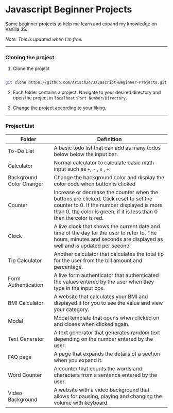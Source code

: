 # Javascript Beginner Projects

Some beginner projects to help me learn and expand my knowledge on Vanilla JS.

_Note: This is updated when I'm free._

---

### Cloning the project

1. Clone the project

```bash

git clone https://github.com/Arisch24/Javascript-Beginner-Projects.git
```

2. Each folder contains a project. Navigate to your desired directory and open the project in `localhost:Port Number/Directory`.

3. Change the project according to your liking.

---

<!-- ### License -->

### Project List

| Folder                   | Definition                                                                                                                                                                                                  |
| ------------------------ | ----------------------------------------------------------------------------------------------------------------------------------------------------------------------------------------------------------- |
| To-Do List               | A basic todo list that can add as many todos below below the input bar.                                                                                                                                     |
| Calculator               | Normal calculator to calculate basic math input such as `+`, `-` , `x` , `÷`.                                                                                                                               |
| Background Color Changer | Change the background color and display the color code when button is clicked                                                                                                                               |
| Counter                  | Increase or decrease the counter when the buttons are clicked. Click reset to set the counter to 0. If the number displayed is more than 0, the color is green, if it is less than 0 then the color is red. |
| Clock                    | A live clock that shows the current date and time of the day for the user to refer to. The hours, minutes and seconds are displayed as well and is updated per second.                                      |
| Tip Calculator           | Another calculator that calculates the total tip for the user from the bill amount and percentage.                                                                                                          |
| Form Authentication      | A live form authenticator that authenticated the values entered by the user when they type in the input box.                                                                                                |
| BMI Calculator           | A website that calculates your BMI and displayed it for you to see the value and view your category.                                                                                                        |
| Modal                    | Modal template that opens when clicked on and closes when clicked again.                                                                                                                                    |
| Text Generator           | A text generator that generates random text depending on the number entered by the user.                                                                                                                    |
| FAQ page                 | A page that expands the details of a section when you expand it.                                                                                                                                            |
| Word Counter             | A counter that counts the words and characters from a sentence entered by the user.                                                                                                                         |
| Video Background         | A website with a video background that allows for pausing, playing and changing the volume with keyboard.                                                                                                   |
